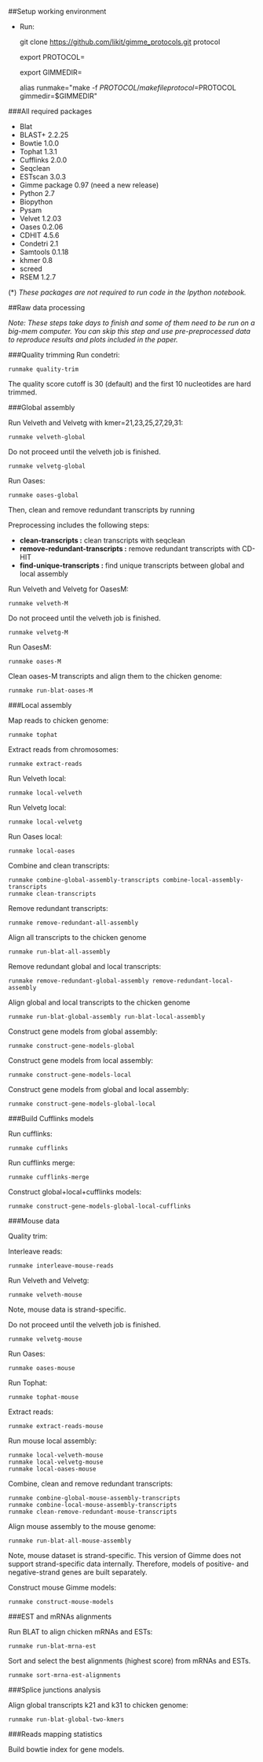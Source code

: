##Setup working environment

+ Run:

    git clone https://github.com/likit/gimme_protocols.git protocol

    export PROTOCOL=<path to protocol>

    export GIMMEDIR=<path to gimme>

    alias runmake="make -f $PROTOCOL/makefile protocol=$PROTOCOL gimmedir=$GIMMEDIR"

###All required packages

+ Blat
+ BLAST+ 2.2.25
+ Bowtie 1.0.0
+ Tophat 1.3.1
+ Cufflinks 2.0.0
+ Seqclean
+ ESTscan 3.0.3
+ Gimme package 0.97 (need a new release)
+ Python 2.7
+ Biopython
+ Pysam
+ Velvet 1.2.03
+ Oases 0.2.06
+ CDHIT 4.5.6
+ Condetri 2.1
+ Samtools 0.1.18
+ khmer 0.8
+ screed
+ RSEM 1.2.7

(*) _These packages are not required to run code in the Ipython notebook._

##Raw data processing

_Note: These steps take days to finish and
some of them need to be run on a big-mem computer.
You can skip this step and use pre-preprocessed data
to reproduce results and plots included in the paper._

###Quality trimming
Run condetri:

    runmake quality-trim

The quality score cutoff is 30 (default) and the
first 10 nucleotides are hard trimmed.

###Global assembly

Run Velveth and Velvetg with kmer=21,23,25,27,29,31:

    runmake velveth-global

Do not proceed until the velveth job is finished.

    runmake velvetg-global

Run Oases:

    runmake oases-global

Then, clean and remove redundant transcripts by running

Preprocessing includes the following steps:

+ **clean-transcripts :** clean transcripts with seqclean
+ **remove-redundant-transcripts :** remove redundant transcripts with CD-HIT
+ **find-unique-transcripts :** find unique transcripts between global and local assembly

Run Velveth and Velvetg for OasesM:

    runmake velveth-M

Do not proceed until the velveth job is finished.

    runmake velvetg-M

Run OasesM:

    runmake oases-M

Clean oases-M transcripts and align them to the chicken genome:

    runmake run-blat-oases-M

###Local assembly

Map reads to chicken genome:

    runmake tophat

Extract reads from chromosomes:

    runmake extract-reads

Run Velveth local:

    runmake local-velveth

Run Velvetg local:

    runmake local-velvetg

Run Oases local:

    runmake local-oases

Combine and clean transcripts:

    runmake combine-global-assembly-transcripts combine-local-assembly-transcripts
    runmake clean-transcripts

Remove redundant transcripts:

    runmake remove-redundant-all-assembly

Align all transcripts to the chicken genome

    runmake run-blat-all-assembly

Remove redundant global and local transcripts:

    runmake remove-redundant-global-assembly remove-redundant-local-assembly

Align global and local transcripts to the chicken genome

    runmake run-blat-global-assembly run-blat-local-assembly

Construct gene models from global assembly:

    runmake construct-gene-models-global

Construct gene models from local assembly:

    runmake construct-gene-models-local

Construct gene models from global and local assembly:

    runmake construct-gene-models-global-local

###Build Cufflinks models

Run cufflinks:

    runmake cufflinks

Run cufflinks merge:

    runmake cufflinks-merge

Construct global+local+cufflinks models:

    runmake construct-gene-models-global-local-cufflinks


###Mouse data

Quality trim:

Interleave reads:

    runmake interleave-mouse-reads

Run Velveth and Velvetg:

    runmake velveth-mouse

Note, mouse data is strand-specific.

Do not proceed until the velveth job is finished.

    runmake velvetg-mouse

Run Oases:

    runmake oases-mouse

Run Tophat:

    runmake tophat-mouse

Extract reads:

    runmake extract-reads-mouse

Run mouse local assembly:

    runmake local-velveth-mouse
    runmake local-velvetg-mouse
    runmake local-oases-mouse

Combine, clean and remove redundant transcripts:

    runmake combine-global-mouse-assembly-transcripts
    runmake combine-local-mouse-assembly-transcripts
    runmake clean-remove-redundant-mouse-transcripts

Align mouse assembly to the mouse genome:

    runmake run-blat-all-mouse-assembly

Note, mouse dataset is strand-specific.
This version of Gimme does not support strand-specific data internally.
Therefore, models of positive- and negative-strand genes are built separately.

Construct mouse Gimme models:

    runmake construct-mouse-models

###EST and mRNAs alignments

Run BLAT to align chicken mRNAs and ESTs:

    runmake run-blat-mrna-est

Sort and select the best alignments (highest score) from mRNAs and ESTs.

    runmake sort-mrna-est-alignments

###Splice junctions analysis

Align global transcripts k21 and k31 to chicken genome:

    runmake run-blat-global-two-kmers

###Reads mapping statistics

Build bowtie index for gene models.

